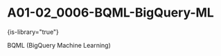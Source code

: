 # A01-02_0006-BQML-BigQuery-ML

{is-library="true"}

<snippet id="A01-02_0006-BQML-BigQuery-ML_snippet">



BQML (BigQuery Machine Learning)

 


</snippet>